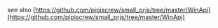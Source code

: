 see also [[https://github.com/pipiscrew/small_prjs/tree/master/WinApi](https://github.com/pipiscrew/small_prjs/tree/master/WinApi)
](https://github.com/secabstraction/PowerWalker/blob/master/CSharp/Natives.cs)
